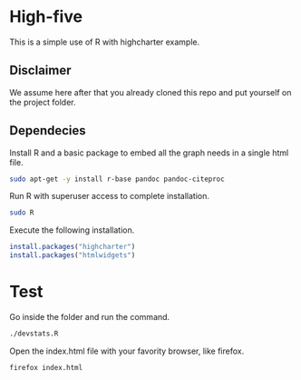 # High-five

This is a simple use of R with highcharter example. 

## Disclaimer

We assume here after that you already cloned this repo and put yourself on
the project folder.

## Dependecies

Install R and a basic package to embed all the graph needs in a single 
html file.

```bash
sudo apt-get -y install r-base pandoc pandoc-citeproc
```

Run R with superuser access to complete installation.

```bash
sudo R
```

Execute the following installation.

```R
install.packages("highcharter")
install.packages("htmlwidgets")
```

# Test

Go inside the folder and run the command.

```bash
./devstats.R
```

Open the index.html file with your favority browser, like firefox.

```bash
firefox index.html
```


